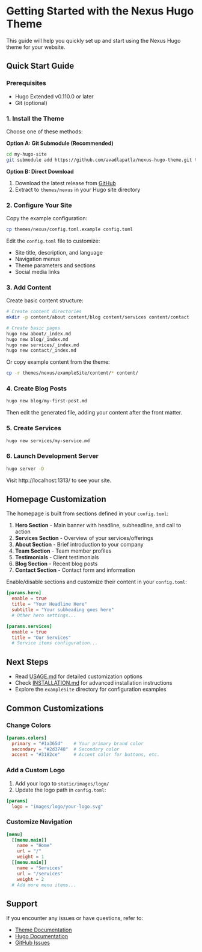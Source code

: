 # Getting Started with the Nexus Hugo Theme

This guide will help you quickly set up and start using the Nexus Hugo theme for your website.

## Quick Start Guide

### Prerequisites

- Hugo Extended v0.110.0 or later
- Git (optional)

### 1. Install the Theme

Choose one of these methods:

**Option A: Git Submodule (Recommended)**

```bash
cd my-hugo-site
git submodule add https://github.com/avadlapatla/nexus-hugo-theme.git themes/nexus
```

**Option B: Direct Download**

1. Download the latest release from [GitHub](https://github.com/avadlapatla/nexus-hugo-theme/releases)
2. Extract to `themes/nexus` in your Hugo site directory

### 2. Configure Your Site

Copy the example configuration:

```bash
cp themes/nexus/config.toml.example config.toml
```

Edit the `config.toml` file to customize:
- Site title, description, and language
- Navigation menus
- Theme parameters and sections
- Social media links

### 3. Add Content

Create basic content structure:

```bash
# Create content directories
mkdir -p content/about content/blog content/services content/contact

# Create basic pages
hugo new about/_index.md
hugo new blog/_index.md
hugo new services/_index.md
hugo new contact/_index.md
```

Or copy example content from the theme:

```bash
cp -r themes/nexus/exampleSite/content/* content/
```

### 4. Create Blog Posts

```bash
hugo new blog/my-first-post.md
```

Then edit the generated file, adding your content after the front matter.

### 5. Create Services

```bash
hugo new services/my-service.md
```

### 6. Launch Development Server

```bash
hugo server -D
```

Visit http://localhost:1313/ to see your site.

## Homepage Customization

The homepage is built from sections defined in your `config.toml`:

1. **Hero Section** - Main banner with headline, subheadline, and call to action
2. **Services Section** - Overview of your services/offerings
3. **About Section** - Brief introduction to your company
4. **Team Section** - Team member profiles
5. **Testimonials** - Client testimonials
6. **Blog Section** - Recent blog posts
7. **Contact Section** - Contact form and information

Enable/disable sections and customize their content in your `config.toml`:

```toml
[params.hero]
  enable = true
  title = "Your Headline Here"
  subtitle = "Your subheading goes here"
  # Other hero settings...

[params.services]
  enable = true
  title = "Our Services"
  # Service items configuration...
```

## Next Steps

- Read [USAGE.md](USAGE.md) for detailed customization options
- Check [INSTALLATION.md](INSTALLATION.md) for advanced installation instructions
- Explore the `exampleSite` directory for configuration examples

## Common Customizations

### Change Colors

```toml
[params.colors]
  primary = "#1a365d"    # Your primary brand color
  secondary = "#2d3748"  # Secondary color
  accent = "#3182ce"     # Accent color for buttons, etc.
```

### Add a Custom Logo

1. Add your logo to `static/images/logo/`
2. Update the logo path in `config.toml`:

```toml
[params]
  logo = "images/logo/your-logo.svg"
```

### Customize Navigation

```toml
[menu]
  [[menu.main]]
    name = "Home"
    url = "/"
    weight = 1
  [[menu.main]]
    name = "Services"
    url = "/services"
    weight = 2
  # Add more menu items...
```

## Support

If you encounter any issues or have questions, refer to:

- [Theme Documentation](https://github.com/avadlapatla/nexus-hugo-theme)
- [Hugo Documentation](https://gohugo.io/documentation/)
- [GitHub Issues](https://github.com/avadlapatla/nexus-hugo-theme/issues)
